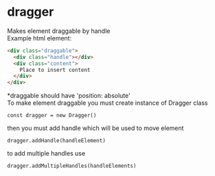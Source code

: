 # dragger
Makes element draggable by handle<br>
Example html element:
```HTML
<div class="draggable">
  <div class="handle"></div>
  <div class="content">
    Place to insert content
  </div>
</div>
```
\*draggable should have 'position: absolute'<br>
To make element draggable you must create instance of Dragger class<br>
```ES6
const dragger = new Dragger()
```
then you must add handle which will be used to move element<br>
```ES6
dragger.addHandle(handleElement)
```
to add multiple handles use<br>
```ES6
dragger.addMultipleHandles(handleElements)
```
